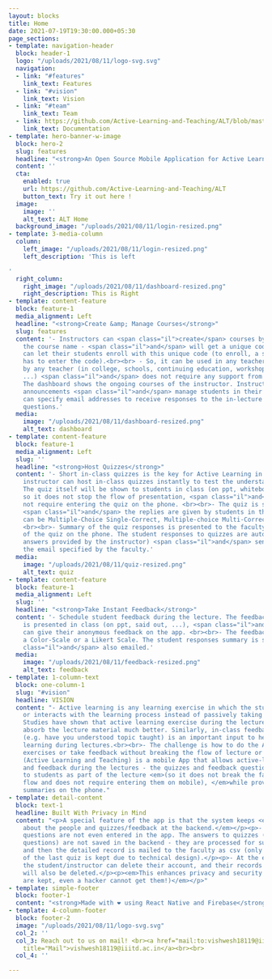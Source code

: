 ```yaml
---
layout: blocks
title: Home
date: 2021-07-19T19:30:00.000+05:30
page_sections:
- template: navigation-header
  block: header-1
  logo: "/uploads/2021/08/11/logo-svg.svg"
  navigation:
  - link: "#features"
    link_text: Features
  - link: "#vision"
    link_text: Vision
  - link: "#team"
    link_text: Team
  - link: https://github.com/Active-Learning-and-Teaching/ALT/blob/master/README.md
    link_text: Documentation
- template: hero-banner-w-image
  block: hero-2
  slug: features
  headline: "<strong>An Open Source Mobile Application for Active Learning and Teaching.</strong>"
  content: ''
  cta:
    enabled: true
    url: https://github.com/Active-Learning-and-Teaching/ALT
    button_text: Try it out here !
  image:
    image: ''
    alt_text: ALT Home
  background_image: "/uploads/2021/08/11/login-resized.png"
- template: 3-media-column
  column:
    left_image: "/uploads/2021/08/11/login-resized.png"
    left_description: 'This is left

'
  right_column:
    right_image: "/uploads/2021/08/11/dashboard-resized.png"
    right_description: This is Right
- template: content-feature
  block: feature-1
  media_alignment: Left
  headline: "<strong>Create &amp; Manage Courses</strong>"
  slug: features
  content: '- Instructors can <span class="il">create</span> courses by just entering
    the course name - <span class="il">and</span> will get a unique code for it. They
    can let their students enroll with this unique code (to enroll, a student just
    has to enter the code).<br><br> - So, it can be used in any teacher-class setting
    by any teacher (in college, schools, continuing education, workshop/tutorial,
    ...) <span class="il">and</span> does not require any support from any IT infrastructure.<br><br>-
    The dashboard shows the ongoing courses of the instructor. Instructors can post
    announcements <span class="il">and</span> manage students in their courses. Instructors
    can specify email addresses to receive responses to the in-lecture quizzes/ feedback
    questions.'
  media:
    image: "/uploads/2021/08/11/dashboard-resized.png"
    alt_text: dashboard
- template: content-feature
  block: feature-1
  media_alignment: Left
  slug: ''
  headline: "<strong>Host Quizzes</strong>"
  content: '- Short in-class quizzes is the key for Active Learning in lectures. An
    instructor can host in-class quizzes instantly to test the understanding of students.
    The quiz itself will be shown to students in class (on ppt, whiteboard, ...),
    so it does not stop the flow of presentation, <span class="il">and</span> does
    not require entering the quiz on the phone. <br><br>- The quiz is started on mobile
    <span class="il">and</span> the replies are given by students in the app. Quizzes
    can be Multiple-Choice Single-Correct, Multiple-choice Multi-Correct or Alphanumeric.
    <br><br>- Summary of the quiz responses is presented to the faculty at the end
    of the quiz on the phone. The student responses to quizzes are auto-graded (if
    answers provided by the instructor) <span class="il">and</span> sent as csv to
    the email specified by the faculty.'
  media:
    image: "/uploads/2021/08/11/quiz-resized.png"
    alt_text: quiz
- template: content-feature
  block: feature-1
  media_alignment: Left
  slug: ''
  headline: "<strong>Take Instant Feedback</strong>"
  content: '- Schedule student feedback during the lecture. The feedback question
    is presented in class (on ppt, said out, ...), <span class="il">and</span> students
    can give their anonymous feedback on the app. <br><br>- The feedback can be on
    a Color-Scale or a Likert Scale. The student responses summary is shown, <span
    class="il">and</span> also emailed.'
  media:
    image: "/uploads/2021/08/11/feedback-resized.png"
    alt_text: feedback
- template: 1-column-text
  block: one-column-1
  slug: "#vision"
  headline: VISION
  content: "- Active learning is any learning exercise in which the student engages
    or interacts with the learning process instead of passively taking in the information.<br><br>-
    Studies have shown that active learning exercise during the lecture helps students
    absorb the lecture material much better. Similarly, in-class feedback on any issue
    (e.g. have you understood topic taught) is an important input to help improve
    learning during lectures.<br><br>- The challenge is how to do the Active Learning
    exercises or take feedback without breaking the flow of lecture or losing control.<br><br>ALT
    (Active Learning and Teaching) is a mobile App that allows active-learning quizzes
    and feedback during the lectures - the quizzes and feedback questions are given
    to students as part of the lecture <em>(so it does not break the faculty member's
    flow and does not require entering them on mobile), </em>while providing instant
    summaries on the phone."
- template: detail-content
  block: text-1
  headline: Built With Privacy in Mind
  content: "<p>A special feature of the app is that the system keeps <em>minimal information
    about the people and quizzes/feedback at the backend.</em></p><p>- The quiz/feedback
    questions are not even entered in the app. The answers to quizzes (or feedback
    questions) are not saved in the backend - they are processed for summarization,
    and then the detailed record is mailed to the faculty as csv (only the result
    of the last quiz is kept due to technical design).</p><p>- At the end of the course,
    the student/instructor can delete their account, and their records in the backend
    will also be deleted.</p><p><em>This enhances privacy and security (as no records
    are kept, even a hacker cannot get them!)</em></p>"
- template: simple-footer
  block: footer-1
  content: "<strong>Made with ❤︎ using React Native and Firebase</strong>"
- template: 4-column-footer
  block: footer-2
  image: "/uploads/2021/08/11/logo-svg.svg"
  col_2: ''
  col_3: Reach out to us on mail! <br><a href="mail:to:vishwesh18119@iiitd.ac.in"
    title="Mail">vishwesh18119@iiitd.ac.in</a><br><br>
  col_4: ''

---
```

